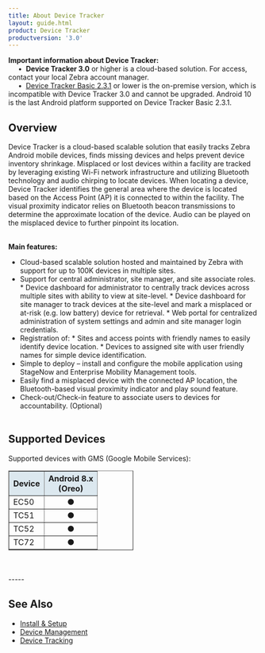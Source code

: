 ```yaml
---
title: About Device Tracker
layout: guide.html
product: Device Tracker
productversion: '3.0'
---
```


<div class="alert alert-danger alert-dismissible fade in" role="alert"><b>Important information about Device Tracker:</b><br>
&nbsp;&nbsp;&nbsp;&nbsp;&nbsp;•&nbsp; <b>Device Tracker 3.0</b> or higher is a cloud-based solution. For access, contact your local Zebra account manager.<br>
&nbsp;&nbsp;&nbsp;&nbsp;&nbsp;•&nbsp; <a href="/devicetracker/2-3/guide/about">Device Tracker Basic 2.3.1</a> or lower is the on-premise version, which is incompatible with Device Tracker 3.0 and cannot be upgraded. Android 10 is the last Android platform supported on Device Tracker Basic 2.3.1.
</div>

## Overview

Device Tracker is a cloud-based scalable solution that easily tracks Zebra Android mobile devices, finds missing devices and helps prevent device inventory shrinkage. Misplaced or lost devices within a facility are tracked by leveraging existing Wi-Fi network infrastructure and utilizing Bluetooth technology and audio chirping to locate devices. When locating a device, Device Tracker identifies the general area where the device is located based on the Access Point (AP) it is connected to within the facility. The visual proximity indicator relies on Bluetooth beacon transmissions to determine the approximate location of the device. Audio can be played on the misplaced device to further pinpoint its location. 
<br><br>
<!-- <video width="400" height="240" controls>
  <source src="NG_DTRK.mp4" type="video/mp4">
</video> -->

**Main features:**
<br>

* Cloud-based scalable solution hosted and maintained by Zebra with support for up to 100K devices in multiple sites.
* Support for central administrator, site manager, and site associate roles. 
        * Device dashboard for administrator to centrally track devices across multiple sites with ability to view at site-level.
        * Device dashboard for site manager to track devices at the site-level and mark a misplaced or at-risk (e.g. low battery) device for retrieval.
        * Web portal for centralized administration of system settings and admin and site manager login credentials.
* Registration of:
        * Sites and access points with friendly names to easily identify device location.
        * Devices to assigned site with user friendly names for simple device identification. 
* Simple to deploy – install and configure the mobile application using StageNow and Enterprise Mobility Management tools.
* Easily find a misplaced device with the connected AP location, the Bluetooth-based visual proximity indicator and play sound feature. 
* Check-out/Check-in feature to associate users to devices for accountability. (Optional)
<br><br>

## Supported Devices

Supported devices with GMS (Google Mobile Services):

<table class="facelift" align="center" style="width:50%" border="1" padding="5px">
  <tr bgcolor="#dce8ef">
    <th>Device</th>
    <th style="text-align:center">Android 8.x <br>(Oreo)</th>
  </tr>
  <tr>
    <td>EC50</td>
    <td style="text-align:center">&#x25cf;</td>
  </tr>  
  <tr>
    <td>TC51</td>
    <td style="text-align:center">&#x25cf;</td>
  </tr>
  <tr>
    <td>TC52</td>
    <td style="text-align:center">&#x25cf;</td>
  </tr>
  <tr>
    <td>TC72</td>
    <td style="text-align:center">&#x25cf;</td>
  </tr>
</table>
<br><br>
<!-- -->
-----

## See Also

* [Install & Setup](../setup)
* [Device Management](../mgmt)
* [Device Tracking](../use) 

